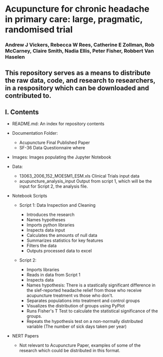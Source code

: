 # Acupuncture for chronic headache in primary care: large, pragmatic, randomised trial
### Andrew J Vickers, Rebecca W Rees, Catherine E Zollman, Rob McCarney, Claire Smith, Nadia Ellis, Peter Fisher, Robbert Van Haselen

## This repository serves as a means to distribute the raw data, code, and research to researchers, in a respository which can be downloaded and contributed to. 

## I. Contents

- README.md: An index for repository contents
- Documentation Folder: 
	- Acupuncture Final Published Paper
	- SF-36 Data Questionnaire where 
- Images: Images populating the Jupyter Notebook
- Data: 
	- 13063_2006_152_MOESM1_ESM.xls Clinical Trials input data
	- acupuncture_analysis_input Output from script 1, which will be the input for Script 2, the analysis file.
- Notebook Scripts

	- Script 1: Data Inspection and Cleaning 
		- Introduces the research 
		- Names hypotheses
		- Imports python libraries
		- Inspects data input
		- Calculates the amounts of null data
		- Summarizes statistics for key features
		- Filters the data 
		- Outputs processed data to excel

	- Script 2: 
		- Imports libraries
		- Reads in data from Script 1
		- Inspects data
		- Names hypothesis: There is a stastically significant difference in the slef-reported headache relief from those who receive acupuncture treatment vs those who don't.
		- Separates populations into treatment and control groups
		- Visualizes the distribution of groups using PyPlot
		- Runs Fisher's T Test to calculate the statistical significance of the groups. 
		- Repeats the hypothesis test on a non-normally distributed variable (The number of sick days taken per year)
		
- NERT Papers
	- Not relevant to Acupuncture Paper, examples of some of the research which could be distributed in this format. 